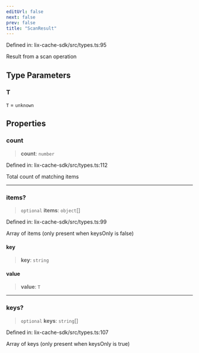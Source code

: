 ```yaml
---
editUrl: false
next: false
prev: false
title: "ScanResult"
---
```


Defined in: lix-cache-sdk/src/types.ts:95

Result from a scan operation

## Type Parameters

### T

`T` = `unknown`

## Properties

### count

> **count**: `number`

Defined in: lix-cache-sdk/src/types.ts:112

Total count of matching items

***

### items?

> `optional` **items**: `object`[]

Defined in: lix-cache-sdk/src/types.ts:99

Array of items (only present when keysOnly is false)

#### key

> **key**: `string`

#### value

> **value**: `T`

***

### keys?

> `optional` **keys**: `string`[]

Defined in: lix-cache-sdk/src/types.ts:107

Array of keys (only present when keysOnly is true)
